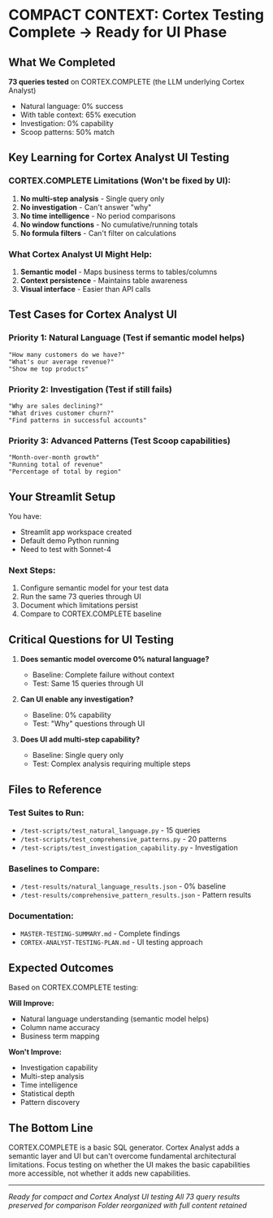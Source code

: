 # COMPACT CONTEXT: Cortex Testing Complete → Ready for UI Phase

## What We Completed
**73 queries tested** on CORTEX.COMPLETE (the LLM underlying Cortex Analyst)
- Natural language: 0% success
- With table context: 65% execution  
- Investigation: 0% capability
- Scoop patterns: 50% match

## Key Learning for Cortex Analyst UI Testing

### CORTEX.COMPLETE Limitations (Won't be fixed by UI):
1. **No multi-step analysis** - Single query only
2. **No investigation** - Can't answer "why"
3. **No time intelligence** - No period comparisons
4. **No window functions** - No cumulative/running totals
5. **No formula filters** - Can't filter on calculations

### What Cortex Analyst UI Might Help:
1. **Semantic model** - Maps business terms to tables/columns
2. **Context persistence** - Maintains table awareness
3. **Visual interface** - Easier than API calls

## Test Cases for Cortex Analyst UI

### Priority 1: Natural Language (Test if semantic model helps)
```
"How many customers do we have?"
"What's our average revenue?"
"Show me top products"
```

### Priority 2: Investigation (Test if still fails)
```
"Why are sales declining?"
"What drives customer churn?"
"Find patterns in successful accounts"
```

### Priority 3: Advanced Patterns (Test Scoop capabilities)
```
"Month-over-month growth"
"Running total of revenue"
"Percentage of total by region"
```

## Your Streamlit Setup

You have:
- Streamlit app workspace created
- Default demo Python running
- Need to test with Sonnet-4

### Next Steps:
1. Configure semantic model for your test data
2. Run the same 73 queries through UI
3. Document which limitations persist
4. Compare to CORTEX.COMPLETE baseline

## Critical Questions for UI Testing

1. **Does semantic model overcome 0% natural language?**
   - Baseline: Complete failure without context
   - Test: Same 15 queries through UI

2. **Can UI enable any investigation?**
   - Baseline: 0% capability
   - Test: "Why" questions through UI

3. **Does UI add multi-step capability?**
   - Baseline: Single query only
   - Test: Complex analysis requiring multiple steps

## Files to Reference

### Test Suites to Run:
- `/test-scripts/test_natural_language.py` - 15 queries
- `/test-scripts/test_comprehensive_patterns.py` - 20 patterns
- `/test-scripts/test_investigation_capability.py` - Investigation

### Baselines to Compare:
- `/test-results/natural_language_results.json` - 0% baseline
- `/test-results/comprehensive_pattern_results.json` - Pattern results

### Documentation:
- `MASTER-TESTING-SUMMARY.md` - Complete findings
- `CORTEX-ANALYST-TESTING-PLAN.md` - UI testing approach

## Expected Outcomes

Based on CORTEX.COMPLETE testing:

**Will Improve:**
- Natural language understanding (semantic model helps)
- Column name accuracy
- Business term mapping

**Won't Improve:**
- Investigation capability
- Multi-step analysis  
- Time intelligence
- Statistical depth
- Pattern discovery

## The Bottom Line

CORTEX.COMPLETE is a basic SQL generator. Cortex Analyst adds a semantic layer and UI but can't overcome fundamental architectural limitations. Focus testing on whether the UI makes the basic capabilities more accessible, not whether it adds new capabilities.

---

*Ready for compact and Cortex Analyst UI testing*
*All 73 query results preserved for comparison*
*Folder reorganized with full content retained*